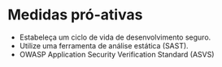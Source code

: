 # Medidas pró-ativas

- Estabeleça um ciclo de vida de desenvolvimento seguro.
- Utilize uma ferramenta de análise estática (SAST).
- OWASP Application Security Verification Standard (ASVS)